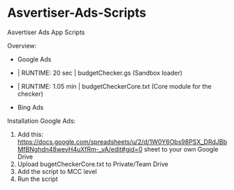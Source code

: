 # Asvertiser-Ads-Scripts
Asvertiser Ads App Scripts

Overview:
- Google Ads
- | RUNTIME: 20 sec | budgetChecker.gs     (Sandbox loader)
- | RUNTIME: 1.05 min | budgetCheckerCore.txt     (Core module for the checker)

- Bing Ads


Installation Google Ads:
1. Add this: https://docs.google.com/spreadsheets/u/2/d/1W0Y6Obs98PSX_DRdJBbMfBNghdn48weyH4uXfRm-_vA/edit#gid=0 sheet to your own Google Drive
2. Upload bugetCheckerCore.txt to Private/Team Drive
3. Add the script to MCC level
4. Run the script
